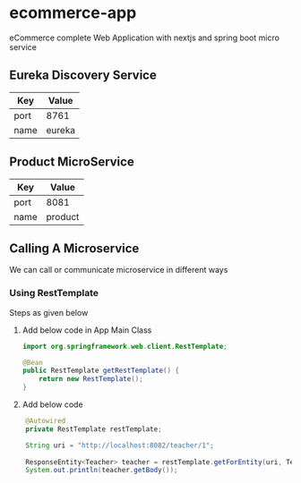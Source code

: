 # ecommerce-app
eCommerce complete Web Application with nextjs and spring boot micro service


## Eureka Discovery Service

|Key  |Value|
|-----|-----|
|port | 8761|
|name |eureka| 

## Product MicroService

|Key  |Value|
|-----|-----|
|port | 8081|
|name |product| 


## Calling A Microservice 

We can call or communicate microservice in different ways

### Using RestTemplate

Steps as given below

1. Add below code in App Main Class
  
    ``` Java
    import org.springframework.web.client.RestTemplate;

 	@Bean
	public RestTemplate getRestTemplate() {
		return new RestTemplate();
	}
    ```
2. Add below code

``` Java
    @Autowired
    private RestTemplate restTemplate;

    String uri = "http://localhost:8082/teacher/1";
    
    ResponseEntity<Teacher> teacher = restTemplate.getForEntity(uri, Teacher.class);
    System.out.println(teacher.getBody());
```